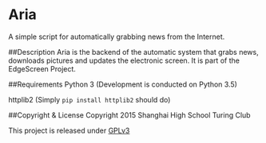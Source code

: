 # Aria
A simple script for automatically grabbing news from the Internet.

##Description
Aria is the backend of the automatic system that grabs news, downloads pictures and updates the electronic screen.
It is part of the EdgeScreen Project.

##Requirements
Python 3 (Development is conducted on Python 3.5)

httplib2 (Simply `pip install httplib2` should do)

##Copyright & License
Copyright 2015 Shanghai High School Turing Club

This project is released under [GPLv3](http://www.gnu.org/licenses/gpl.html)